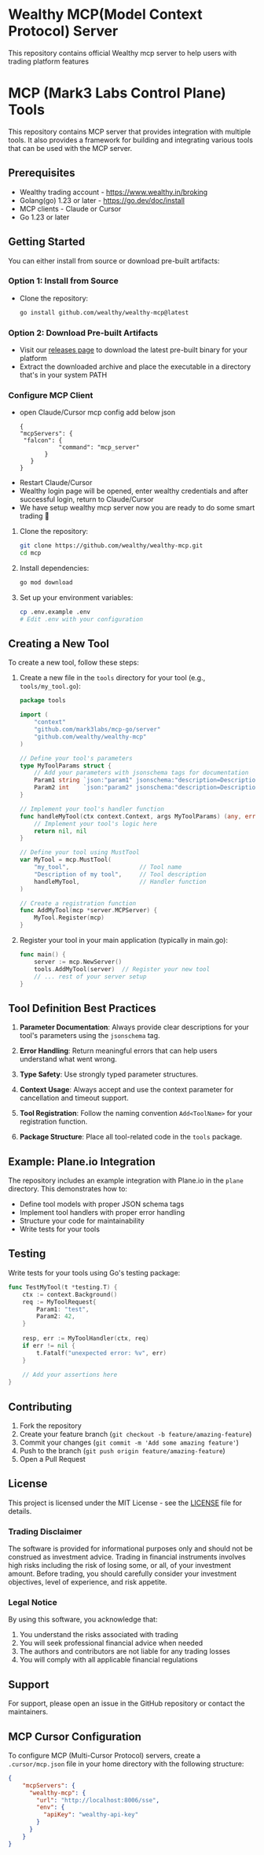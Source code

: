 # Wealthy MCP(Model Context Protocol) Server

This repository contains official Wealthy mcp server to help users with trading platform features
# MCP (Mark3 Labs Control Plane) Tools

This repository contains MCP server that provides integration with multiple tools. It also provides a framework for building and integrating various tools that can be used with the MCP server.


## Prerequisites

- Wealthy trading account - https://www.wealthy.in/broking
- Golang(go) 1.23 or later - https://go.dev/doc/install
- MCP clients - Claude or Cursor
- Go 1.23 or later


## Getting Started

You can either install from source or download pre-built artifacts:

### Option 1: Install from Source
- Clone the repository:
   ```bash
   go install github.com/wealthy/wealthy-mcp@latest
   ```

### Option 2: Download Pre-built Artifacts
- Visit our [releases page](https://github.com/wealthy/wealthy-mcp/releases) to download the latest pre-built binary for your platform
- Extract the downloaded archive and place the executable in a directory that's in your system PATH

### Configure MCP Client
-  open Claude/Cursor mcp config
    add below json 
     ```
    {
     "mcpServers": {
      "falcon": {
                "command": "mcp_server"
            }
        }
    }
     ```
-  Restart Claude/Cursor
- Wealthy login page will be opened, enter wealthy credentials and after successful login, return to Claude/Cursor
- We have setup wealthy mcp server now you are ready to do some smart trading 🎉

1. Clone the repository:
   ```bash
   git clone https://github.com/wealthy/wealthy-mcp.git
   cd mcp
   ```

2. Install dependencies:
   ```bash
   go mod download
   ```

3. Set up your environment variables:
   ```bash
   cp .env.example .env
   # Edit .env with your configuration
   ```

## Creating a New Tool

To create a new tool, follow these steps:

1. Create a new file in the `tools` directory for your tool (e.g., `tools/my_tool.go`):
   ```go
   package tools

   import (
       "context"
       "github.com/mark3labs/mcp-go/server"
       "github.com/wealthy/wealthy-mcp"
   )

   // Define your tool's parameters
   type MyToolParams struct {
       // Add your parameters with jsonschema tags for documentation
       Param1 string `json:"param1" jsonschema:"description=Description of param1"`
       Param2 int    `json:"param2" jsonschema:"description=Description of param2"`
   }

   // Implement your tool's handler function
   func handleMyTool(ctx context.Context, args MyToolParams) (any, error) {
       // Implement your tool's logic here
       return nil, nil
   }

   // Define your tool using MustTool
   var MyTool = mcp.MustTool(
       "my_tool",                    // Tool name
       "Description of my tool",     // Tool description
       handleMyTool,                 // Handler function
   )

   // Create a registration function
   func AddMyTool(mcp *server.MCPServer) {
       MyTool.Register(mcp)
   }
   ```

2. Register your tool in your main application (typically in main.go):
   ```go
   func main() {
       server := mcp.NewServer()
       tools.AddMyTool(server)  // Register your new tool
       // ... rest of your server setup
   }
   ```

## Tool Definition Best Practices

1. **Parameter Documentation**: Always provide clear descriptions for your tool's parameters using the `jsonschema` tag.

2. **Error Handling**: Return meaningful errors that can help users understand what went wrong.

3. **Type Safety**: Use strongly typed parameter structures.

4. **Context Usage**: Always accept and use the context parameter for cancellation and timeout support.

5. **Tool Registration**: Follow the naming convention `Add<ToolName>` for your registration function.

6. **Package Structure**: Place all tool-related code in the `tools` package.

## Example: Plane.io Integration

The repository includes an example integration with Plane.io in the `plane` directory. This demonstrates how to:

- Define tool models with proper JSON schema tags
- Implement tool handlers with proper error handling
- Structure your code for maintainability
- Write tests for your tools

## Testing

Write tests for your tools using Go's testing package:

```go
func TestMyTool(t *testing.T) {
    ctx := context.Background()
    req := MyToolRequest{
        Param1: "test",
        Param2: 42,
    }
    
    resp, err := MyToolHandler(ctx, req)
    if err != nil {
        t.Fatalf("unexpected error: %v", err)
    }
    
    // Add your assertions here
}
```

## Contributing

1. Fork the repository
2. Create your feature branch (`git checkout -b feature/amazing-feature`)
3. Commit your changes (`git commit -m 'Add some amazing feature'`)
4. Push to the branch (`git push origin feature/amazing-feature`)
5. Open a Pull Request

## License

This project is licensed under the MIT License - see the [LICENSE](LICENSE) file for details.

### Trading Disclaimer

The software is provided for informational purposes only and should not be construed as investment advice. Trading in financial instruments involves high risks including the risk of losing some, or all, of your investment amount. Before trading, you should carefully consider your investment objectives, level of experience, and risk appetite.

### Legal Notice

By using this software, you acknowledge that:
1. You understand the risks associated with trading
2. You will seek professional financial advice when needed
3. The authors and contributors are not liable for any trading losses
4. You will comply with all applicable financial regulations

## Support

For support, please open an issue in the GitHub repository or contact the maintainers. 


## MCP Cursor Configuration

To configure MCP (Multi-Cursor Protocol) servers, create a `.cursor/mcp.json` file in your home directory with the following structure:

```json
{
    "mcpServers": {
      "wealthy-mcp": {
        "url": "http://localhost:8006/sse",
        "env": {
          "apiKey": "wealthy-api-key"
        }
      }
    }
}
``` 
